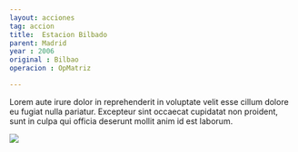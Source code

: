 ```yaml
---
layout: acciones
tag: accion
title:  Estacion Bilbado
parent: Madrid
year : 2006
original : Bilbao
operacion : OpMatriz

---
```

Lorem aute irure dolor in reprehenderit in voluptate velit esse cillum dolore eu fugiat nulla pariatur. Excepteur sint occaecat cupidatat non proident, sunt in culpa qui officia deserunt mollit anim id est laborum.

![](../../../assets/images/{{page.slug}}.webp)
